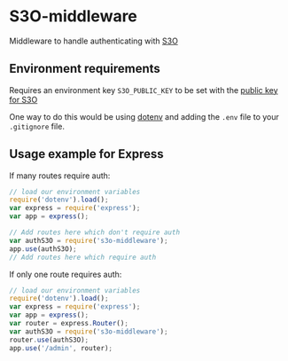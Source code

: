 # S3O-middleware
Middleware to handle authenticating with [S3O](http://s3o.ft.com/docs)

## Environment requirements
Requires an environment key `S3O_PUBLIC_KEY` to be set with the [public key for S3O](https://s3o.ft.com/publickey)

One way to do this would be using [dotenv](https://www.npmjs.com/package/dotenv) and adding the `.env` file to your `.gitignore` file.

## Usage example for Express
If many routes require auth:
```js
// load our environment variables
require('dotenv').load();
var express = require('express');
var app = express();

// Add routes here which don't require auth
var authS3O = require('s3o-middleware');
app.use(authS3O);
// Add routes here which require auth
```
If only one route requires auth:
```js
// load our environment variables
require('dotenv').load();
var express = require('express');
var app = express();
var router = express.Router();
var authS3O = require('s3o-middleware');
router.use(authS3O);
app.use('/admin', router);
```
